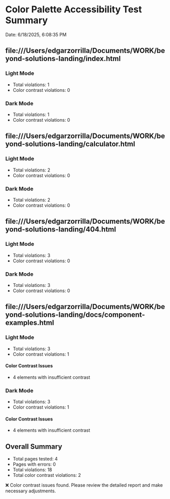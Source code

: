 # Color Palette Accessibility Test Summary

Date: 6/18/2025, 6:08:35 PM

## file:///Users/edgarzorrilla/Documents/WORK/beyond-solutions-landing/index.html

### Light Mode

- Total violations: 1
- Color contrast violations: 0

### Dark Mode

- Total violations: 1
- Color contrast violations: 0

## file:///Users/edgarzorrilla/Documents/WORK/beyond-solutions-landing/calculator.html

### Light Mode

- Total violations: 2
- Color contrast violations: 0

### Dark Mode

- Total violations: 2
- Color contrast violations: 0

## file:///Users/edgarzorrilla/Documents/WORK/beyond-solutions-landing/404.html

### Light Mode

- Total violations: 3
- Color contrast violations: 0

### Dark Mode

- Total violations: 3
- Color contrast violations: 0

## file:///Users/edgarzorrilla/Documents/WORK/beyond-solutions-landing/docs/component-examples.html

### Light Mode

- Total violations: 3
- Color contrast violations: 1

#### Color Contrast Issues

- 4 elements with insufficient contrast

### Dark Mode

- Total violations: 3
- Color contrast violations: 1

#### Color Contrast Issues

- 4 elements with insufficient contrast

## Overall Summary

- Total pages tested: 4
- Pages with errors: 0
- Total violations: 18
- Total color contrast violations: 2

❌ Color contrast issues found. Please review the detailed report and make necessary adjustments.
